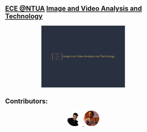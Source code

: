 ## [ECE @NTUA](https://www.ece.ntua.gr/en/undergraduate/info) [Image and Video Analysis and Technology](https://www.ece.ntua.gr/en/undergraduate/courses/3330)

<p align="center">
  <img src="/etc/ivat.png" alt="IVAT's Custom Image" width="270" height="200" />
</p>

## Contributors:
<p align="center">
   <a href="https://github.com/VikentiosVitalis">
      <img src="/etc/vikentios.png" width="10%">
   <a href="https://github.com/odymosgr">
      <img src="/etc/odysseas.png" width="10%">
<p>